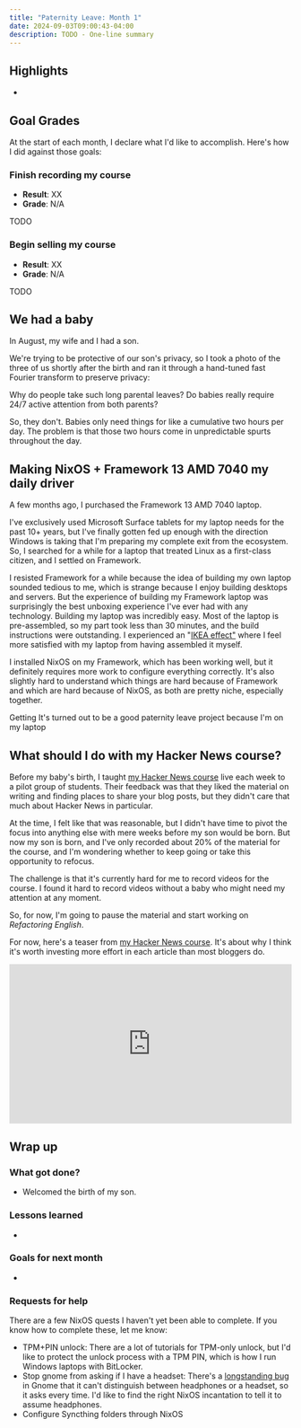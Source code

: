 ```yaml
---
title: "Paternity Leave: Month 1"
date: 2024-09-03T09:00:43-04:00
description: TODO - One-line summary
---
```


## Highlights

-

## Goal Grades

At the start of each month, I declare what I'd like to accomplish. Here's how I did against those goals:

### Finish recording my course

- **Result**: XX
- **Grade**: N/A

TODO

### Begin selling my course

- **Result**: XX
- **Grade**: N/A

TODO

## We had a baby

In August, my wife and I had a son.

We're trying to be protective of our son's privacy, so I took a photo of the three of us shortly after the birth and ran it through a hand-tuned fast Fourier transform to preserve privacy:

Why do people take such long parental leaves? Do babies really require 24/7 active attention from both parents?

So, they don't. Babies only need things for like a cumulative two hours per day. The problem is that those two hours come in unpredictable spurts throughout the day.

## Making NixOS + Framework 13 AMD 7040 my daily driver

A few months ago, I purchased the Framework 13 AMD 7040 laptop.

I've exclusively used Microsoft Surface tablets for my laptop needs for the past 10+ years, but I've finally gotten fed up enough with the direction Windows is taking that I'm preparing my complete exit from the ecosystem. So, I searched for a while for a laptop that treated Linux as a first-class citizen, and I settled on Framework.

I resisted Framework for a while because the idea of building my own laptop sounded tedious to me, which is strange because I enjoy building desktops and servers. But the experience of building my Framework laptop was surprisingly the best unboxing experience I've ever had with any technology. Building my laptop was incredibly easy. Most of the laptop is pre-assembled, so my part took less than 30 minutes, and the build instructions were outstanding. I experienced an "[IKEA effect"](https://en.wikipedia.org/wiki/IKEA_effect) where I feel more satisfied with my laptop from having assembled it myself.

I installed NixOS on my Framework, which has been working well, but it definitely requires more work to configure everything correctly. It's also slightly hard to understand which things are hard because of Framework and which are hard because of NixOS, as both are pretty niche, especially together.

Getting It's turned out to be a good paternity leave project because I'm on my laptop

## What should I do with my Hacker News course?

Before my baby's birth, I taught [my Hacker News course](https://hitthefrontpage.com) live each week to a pilot group of students. Their feedback was that they liked the material on writing and finding places to share your blog posts, but they didn't care that much about Hacker News in particular.

At the time, I felt like that was reasonable, but I didn't have time to pivot the focus into anything else with mere weeks before my son would be born. But now my son is born, and I've only recorded about 20% of the material for the course, and I'm wondering whether to keep going or take this opportunity to refocus.

The challenge is that it's currently hard for me to record videos for the course. I found it hard to record videos without a baby who might need my attention at any moment.

So, for now, I'm going to pause the material and start working on _Refactoring English_.

For now, here's a teaser from [my Hacker News course](https://hitthefrontpage.com). It's about why I think it's worth investing more effort in each article than most bloggers do.

<div style="position:relative;padding-top:56.25%;"><iframe src="https://iframe.mediadelivery.net/embed/273218/f04d4f68-e5da-4886-a0f6-a3bedc62c399?autoplay=true&loop=false&muted=false&preload=true&responsive=true" loading="lazy" style="border:0;position:absolute;top:0;height:100%;width:100%;" allow="accelerometer;gyroscope;autoplay;encrypted-media;picture-in-picture;" allowfullscreen="true"></iframe></div>

## Wrap up

### What got done?

- Welcomed the birth of my son.

### Lessons learned

-

### Goals for next month

-

### Requests for help

There are a few NixOS quests I haven't yet been able to complete. If you know how to complete these, let me know:

- TPM+PIN unlock: There are a lot of tutorials for TPM-only unlock, but I'd like to protect the unlock process with a TPM PIN, which is how I run Windows laptops with BitLocker.
- Stop gnome from asking if I have a headset: There's a [longstanding bug](https://gitlab.gnome.org/GNOME/libgnome-volume-control/-/issues/14) in Gnome that it can't distinguish between headphones or a headset, so it asks every time. I'd like to find the right NixOS incantation to tell it to assume headphones.
- Configure Syncthing folders through NixOS
